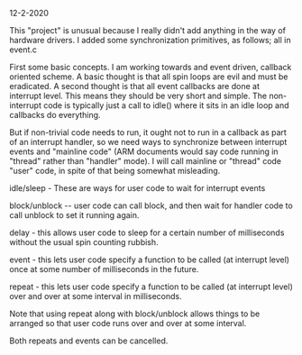 12-2-2020

This "project" is unusual because I really didn't add anything in the way
of hardware drivers.  I added some synchronization primitives, as follows;
all in event.c

First some basic concepts.  I am working towards and event driven, callback
oriented scheme.  A basic thought is that all spin loops are evil and must
be eradicated.  A second thought is that all event callbacks are done at
interrupt level.  This means they should be very short and simple.
The non-interrupt code is typically just a call to idle() where it sits
in an idle loop and callbacks do everything.

But if non-trivial code needs to run, it ought not to run in a callback
as part of an interrupt handler, so we need ways to synchronize between
interrupt events and "mainline code" (ARM documents would say code running
in "thread" rather than "handler" mode).  I will call mainline or "thread"
code "user" code, in spite of that being somewhat misleading.

idle/sleep - These are ways for user code to wait for interrupt events

block/unblock -- user code can call block, and then wait for handler code
to call unblock to set it running again.

delay - this allows user code to sleep for a certain number of milliseconds
without the usual spin counting rubbish.

event - this lets user code specify a function to be called (at interrupt level)
once at some number of milliseconds in the future.

repeat - this lets user code specify a function to be called (at interrupt level)
over and over at some interval in milliseconds.

Note that using repeat along with block/unblock allows things to be arranged
so that user code runs over and over at some interval.

Both repeats and events can be cancelled.
